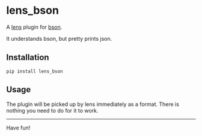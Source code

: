 # lens\_bson

A [lens](https://github.com/port-zero/lens) plugin for [bson](http://bsonspec.org/).

It understands bson, but pretty prints json.

## Installation

```
pip install lens_bson
```

## Usage

The plugin will be picked up by lens immediately as a format.
There is nothing you need to do for it to work.

<hr/>

Have fun!
